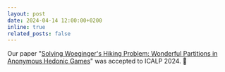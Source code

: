 ```yaml
---
layout: post
date: 2024-04-14 12:00:00+0200
inline: true
related_posts: false
---
```


Our paper "[Solving Woeginger's Hiking Problem: Wonderful Partitions in Anonymous Hedonic Games](https://arxiv.org/abs/2311.02067)" was accepted to ICALP 2024. :hiking_boot:
